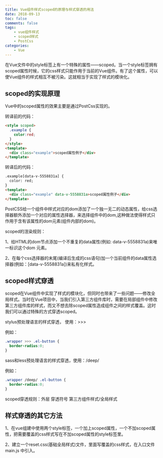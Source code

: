 ```yaml
---
title: Vue组件样式scoped的原理与样式穿透的用法
date: 2018-09-13
toc: false
comments: false
tags:
    - vue组件样式
    - scoped样式
    - PostCss
categories:
    - Vue
---
```


在Vue文件中的style标签上有一个特殊的属性——scoped。当一个style标签拥有scoped属性时候，它的css样式只能作用于当前的Vue组件。有了这个属性，可以使Vue组件的样式相互不被污染。这就相当于实现了样式的模块化。

<!--more-->

## scoped的实现原理

Vue中的scoped属性的效果主要是通过PostCss实现的。

转译前的代码：
```html
<style scoped>
  .example {
    color:red;
  }
</style>
<template>
  <div class="example">scoped属性例子</div>
</template>
```

转译后的代码：
```html
.example[data-v-5558831a] {
  color: red;
}
<template>
  <div class="example" data-v-5558831a>scoped属性例子</div>
</template>
```

PostCSS给一个组件中样式对应的dom添加了一个独一无二的动态属性，给css选择器额外添加一个对应的属性选择器，来选择组件中的dom,这种做法使得样式只作用于含有该属性的dom元素(组件内部的dom)。

scoped的渲染规则：

1、给HTML的dom节点添加一个不重复的data属性(例如: data-v-5558831a)来唯一标识这个dom 元素。

2、在每个css选择器的末尾(编译后生成的css语句)加一个当前组件的data属性选择器(例如：[data-v-5558831a])来私有化样式。

## scoped样式穿透

scoped在Vue组件中实现了样式的模块化，但同时也带来了一些问题——修改全局样式。当时在Vue项目中，当我们引入第三方组件库时，需要在局部组件中修改第三方组件库的样式，而又不想去除scoped属性造成组件之间的样式覆盖。这时我们可以通过特殊的方式穿透scoped。

stylus预处理语言的样式穿透， 使用：>>>

例如：
```css
.wrapper >>> .el-button {
  border-radius:0;
}
```

sass和less预处理语言的样式穿透，使用：/deep/

例如：
```css
.wrapper /deep/ .el-button {
  border-radius:0;
}
```

scoped穿透规则：外层 穿透符号 第三方组件样式/全局样式

## 样式穿透的其它方法

1、在vue组建中使用两个style标签，一个加上scoped属性，一个不加scoped属性，把需要覆盖的css样式写在不加scoped属性的style标签里。

2、建立一个reset.css(基础全局样式)文件，里面写覆盖的css样式，在入口文件main.js 中引入。





